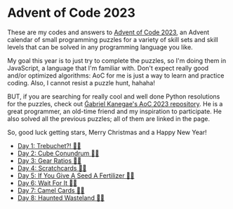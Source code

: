 # Advent of Code 2023
These are my codes and answers to [Advent of Code 2023](https://adventofcode.com/2023), an Advent calendar of small programming puzzles for a variety of skill sets and skill levels that can be solved in any programming language you like.

My goal this year is to just try to complete the puzzles, so I'm doing them in JavaScript, a language that I'm familiar with. Don't expect really good and/or optimized algorithms: AoC for me is just a way to learn and practice coding. Also, I cannot resist a puzzle hunt, hahaha!

BUT, if you are searching for really cool and well done Python resolutions for the puzzles, check out [Ǵabriel Kanegae's AoC 2023 repository](https://github.com/KanegaeGabriel/advent-of-code/tree/main/2023). He is a great programmer, an old-time friend and my inspiration to participate. He also solved all the previous puzzles; all of them are linked in the page.

So, good luck getting stars, Merry Christmas and a Happy New Year!

- [Day 1: Trebuchet?! 🌟🌟](day01.js)
- [Day 2: Cube Conundrum 🌟🌟](day02.js)
- [Day 3: Gear Ratios 🌟🌟](day03.js)
- [Day 4: Scratchcards 🌟🌟](day04.js)
- [Day 5: If You Give A Seed A Fertilizer 🌟🌟](day05.js)
- [Day 6: Wait For It 🌟🌟](day06.js)
- [Day 7: Camel Cards 🌟🌟](day07.js)
- [Day 8: Haunted Wasteland 🌟🌟](day08.js)